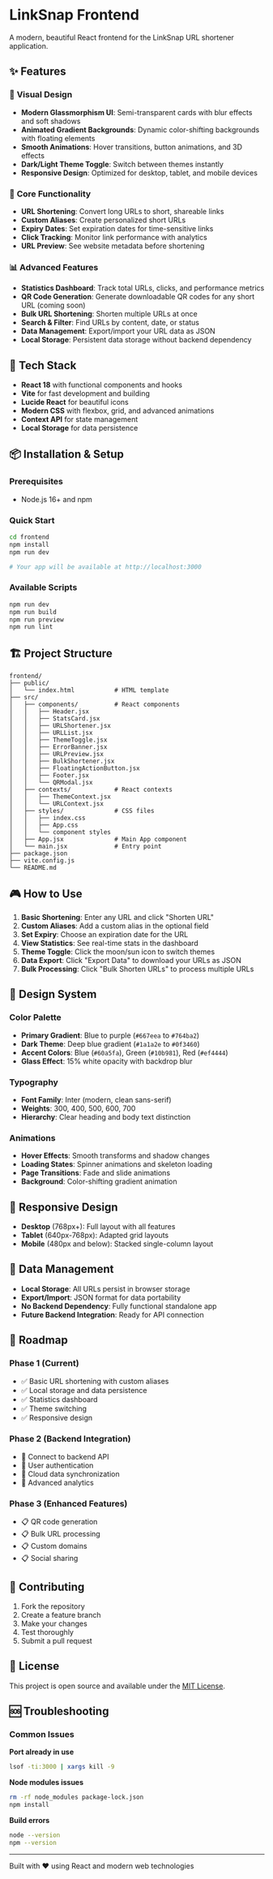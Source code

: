 # LinkSnap Frontend

A modern, beautiful React frontend for the LinkSnap URL shortener application.

## ✨ Features

### 🎨 **Visual Design**
- **Modern Glassmorphism UI**: Semi-transparent cards with blur effects and soft shadows
- **Animated Gradient Backgrounds**: Dynamic color-shifting backgrounds with floating elements
- **Smooth Animations**: Hover transitions, button animations, and 3D effects
- **Dark/Light Theme Toggle**: Switch between themes instantly
- **Responsive Design**: Optimized for desktop, tablet, and mobile devices

### 🚀 **Core Functionality**
- **URL Shortening**: Convert long URLs to short, shareable links
- **Custom Aliases**: Create personalized short URLs
- **Expiry Dates**: Set expiration dates for time-sensitive links
- **Click Tracking**: Monitor link performance with analytics
- **URL Preview**: See website metadata before shortening

### 📊 **Advanced Features**
- **Statistics Dashboard**: Track total URLs, clicks, and performance metrics
- **QR Code Generation**: Generate downloadable QR codes for any short URL (coming soon)
- **Bulk URL Shortening**: Shorten multiple URLs at once
- **Search & Filter**: Find URLs by content, date, or status
- **Data Management**: Export/import your URL data as JSON
- **Local Storage**: Persistent data storage without backend dependency

## 🚀 Tech Stack

- **React 18** with functional components and hooks
- **Vite** for fast development and building
- **Lucide React** for beautiful icons
- **Modern CSS** with flexbox, grid, and advanced animations
- **Context API** for state management
- **Local Storage** for data persistence

## 📦 Installation & Setup

### Prerequisites
- Node.js 16+ and npm

### Quick Start
```bash
cd frontend
npm install
npm run dev

# Your app will be available at http://localhost:3000
```

### Available Scripts
```bash
npm run dev   
npm run build   
npm run preview  
npm run lint   
```

## 🏗️ Project Structure

```
frontend/
├── public/
│   └── index.html           # HTML template
├── src/
│   ├── components/          # React components
│   │   ├── Header.jsx
│   │   ├── StatsCard.jsx
│   │   ├── URLShortener.jsx
│   │   ├── URLList.jsx
│   │   ├── ThemeToggle.jsx
│   │   ├── ErrorBanner.jsx
│   │   ├── URLPreview.jsx
│   │   ├── BulkShortener.jsx
│   │   ├── FloatingActionButton.jsx
│   │   ├── Footer.jsx
│   │   └── QRModal.jsx
│   ├── contexts/            # React contexts
│   │   ├── ThemeContext.jsx
│   │   └── URLContext.jsx
│   ├── styles/              # CSS files
│   │   ├── index.css
│   │   ├── App.css
│   │   └── component styles
│   ├── App.jsx              # Main App component
│   └── main.jsx             # Entry point
├── package.json
├── vite.config.js
└── README.md
```

## 🎮 How to Use

1. **Basic Shortening**: Enter any URL and click "Shorten URL"
2. **Custom Aliases**: Add a custom alias in the optional field
3. **Set Expiry**: Choose an expiration date for the URL
4. **View Statistics**: See real-time stats in the dashboard
5. **Theme Toggle**: Click the moon/sun icon to switch themes
6. **Data Export**: Click "Export Data" to download your URLs as JSON
7. **Bulk Processing**: Click "Bulk Shorten URLs" to process multiple URLs

## 🎨 Design System

### Color Palette
- **Primary Gradient**: Blue to purple (`#667eea` to `#764ba2`)
- **Dark Theme**: Deep blue gradient (`#1a1a2e` to `#0f3460`)
- **Accent Colors**: Blue (`#60a5fa`), Green (`#10b981`), Red (`#ef4444`)
- **Glass Effect**: 15% white opacity with backdrop blur

### Typography
- **Font Family**: Inter (modern, clean sans-serif)
- **Weights**: 300, 400, 500, 600, 700
- **Hierarchy**: Clear heading and body text distinction

### Animations
- **Hover Effects**: Smooth transforms and shadow changes
- **Loading States**: Spinner animations and skeleton loading
- **Page Transitions**: Fade and slide animations
- **Background**: Color-shifting gradient animation

## 📱 Responsive Design

- **Desktop** (768px+): Full layout with all features
- **Tablet** (640px-768px): Adapted grid layouts
- **Mobile** (480px and below): Stacked single-column layout

## 💾 Data Management

- **Local Storage**: All URLs persist in browser storage
- **Export/Import**: JSON format for data portability
- **No Backend Dependency**: Fully functional standalone app
- **Future Backend Integration**: Ready for API connection

## 🔮 Roadmap

### Phase 1 (Current)
- ✅ Basic URL shortening with custom aliases
- ✅ Local storage and data persistence
- ✅ Statistics dashboard
- ✅ Theme switching
- ✅ Responsive design

### Phase 2 (Backend Integration)
- 🔄 Connect to backend API
- 🔄 User authentication
- 🔄 Cloud data synchronization
- 🔄 Advanced analytics

### Phase 3 (Enhanced Features)
- 📋 QR code generation
- 📋 Bulk URL processing
- 📋 Custom domains
- 📋 Social sharing

## 🤝 Contributing

1. Fork the repository
2. Create a feature branch
3. Make your changes
4. Test thoroughly
5. Submit a pull request

## 📄 License

This project is open source and available under the [MIT License](LICENSE).

## 🆘 Troubleshooting

### Common Issues

**Port already in use**
```bash
lsof -ti:3000 | xargs kill -9
```

**Node modules issues**
```bash
rm -rf node_modules package-lock.json
npm install
```

**Build errors**
```bash
node --version
npm --version
```

---

Built with ❤️ using React and modern web technologies